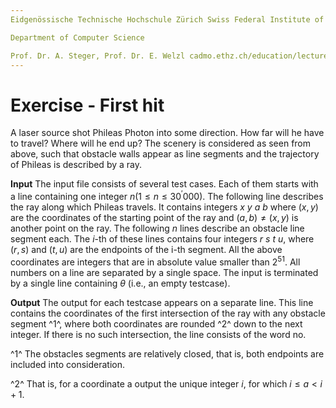 ```yaml
---
Eidgenössische Technische Hochschule Zürich Swiss Federal Institute of Technology Zurich Algorithms Lab HS22

Department of Computer Science

Prof. Dr. A. Steger, Prof. Dr. E. Welzl cadmo.ethz.ch/education/lectures/HS22/algolab
---
```


# Exercise - First hit

A laser source shot Phileas Photon into some direction. How far will he have to travel? Where will he end up? The scenery is considered as seen from above, such that obstacle walls appear as line segments and the trajectory of Phileas is described by a ray.

**Input** The input file consists of several test cases. Each of them starts with a line containing one integer $n\left(1 \leqslant n \leqslant 30^{\prime} 000\right)$. The following line describes the ray along which Phileas travels. It contains integers $x\ y\ a\ b$ where $(x, y)$ are the coordinates of the starting point of the ray and $(a, b) \neq(x, y)$ is another point on the ray. The following $n$ lines describe an obstacle line segment each. The $i$-th of these lines contains four integers $r\ s\ t\ u$, where $(r, s)$ and $(t, u)$ are the endpoints of the i-th segment. All the above coordinates are integers that are in absolute value smaller than $2^{51}$. All numbers on a line are separated by a single space. The input is terminated by a single line containing $\theta$ (i.e., an empty testcase).

**Output** The output for each testcase appears on a separate line. This line contains the coordinates of the first intersection of the ray with any obstacle segment ^1^, where both coordinates are rounded ^2^ down to the next integer. If there is no such intersection, the line consists of the word no.

^1^ The obstacles segments are relatively closed, that is, both endpoints are included into consideration.

^2^ That is, for a coordinate a output the unique integer $i$, for which $i \leqslant a<i+1$.